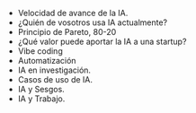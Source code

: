 - Velocidad de avance de la IA.
- ¿Quién de vosotros usa IA actualmente?
- Principio de Pareto, 80-20
- ¿Qué valor puede aportar la IA a una startup?
- Vibe coding
- Automatización
- IA en investigación.
- Casos de uso de IA.
- IA y Sesgos.
- IA y Trabajo.